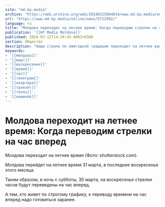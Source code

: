 ```yaml
---
site: "md.kp.media"
archive: "https://web.archive.org/web/20240315064034/www.md.kp.media/online/news/5712992/"
url: "https://www.md.kp.media/online/news/5712992/"
language: ru
title: "Молдова переходит на летнее время: Когда переводим стрелки на час вперед"
publication: '[[KP Media Moldova]]'
published: 2024-03-12T14:30:43.000Z+0300
section: Общество
description: "Наша страна по ежегодной традиции переходит на летнее время"
keywords:
- '[[молдова]]'
- '[[март]]'
- '[[воскресение]]'
- '[[время]]'
- '[[час]]'
- '[[телеграм]]'
- '[[квартира]]'
- '[[транзит]]'
- '[[тепло]]'
- '[[кишинёв]]'
---
```


# Молдова переходит на летнее время: Когда переводим стрелки на час вперед

Молдова переходит на летнее время (Фото: shutterstock.com).

Молдова перейдет на летнее время 31 марта, в последнее воскресенье этого месяца.

Таким образом, в ночь с субботы, 30 марта, на воскресенье стрелки часов будут переведены на час вперед.

А тем, кто живет по строгому графику, к переводу времени на час вперед надо готовиться заранее.